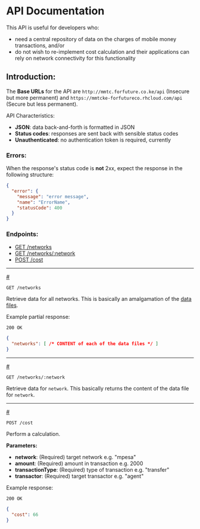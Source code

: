 # API Documentation

This API is useful for developers who:

  * need a central repository of data on the charges of mobile
    money transactions, and/or
  * do not wish to re-implement cost calculation and their applications
    can rely on network connectivity for this functionality


## Introduction:

The **Base URLs** for the API are `http://mmtc.forfuture.co.ke/api`
(Insecure but more permanent)
and `https://mmtcke-forfutureco.rhcloud.com/api`
(Secure but less permanent).

API Characteristics:

  * **JSON**: data back-and-forth is formatted in JSON
  * **Status codes**: responses are sent back with sensible status codes
  * **Unauthenticated**: no authentication token is required, currently

### Errors:

When the response's status code is **not** 2xx, expect the response
in the following structure:

```json
{
  "error": {
    "message": "error message",
    "name": "ErrorName",
    "statusCode": 400
  }
}
```


### Endpoints:

* [GET /networks](#get-networks)
* [GET /networks/:network](#get-networks-network)
* [POST /cost](#post-cost)


---
<a href="#get-networks" name="get-networks"># <i class="fa fa-file-text"></i></a>

```http
GET /networks
```

Retrieve data for all networks. This is basically an amalgamation of the
[data files][data-files].

Example partial response:

```http
200 OK
```

```json
{
  "networks": [ /* CONTENT of each of the data files */ ]
}
```


---
<a href="#get-networks-network" name="get-networks-network"># <i class="fa fa-file-text"></i></a>

```http
GET /networks/:network
```

Retrieve data for `network`. This basically returns the content of
the data file for `network`.


---
<a href="#post-cost" name="post-cost"># <i class="fa fa-file-text"></i></a>

```http
POST /cost
```

Perform a calculation.

**Parameters:**

* **network**: (Required) target network e.g. "mpesa"
* **amount**: (Required) amount in transaction e.g. 2000
* **transactionType**: (Required) type of transaction e.g. "transfer"
* **transactor**: (Required) target transactor e.g. "agent"

Example response:

```http
200 OK
```

```json
{
  "cost": 66
}
```


[data-files]:https://github.com/forfuturellc/mmtc-ke/tree/master/data
